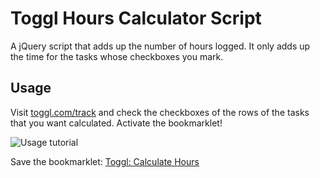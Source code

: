 # Toggl Hours Calculator Script

A jQuery script that adds up the number of hours logged. It only adds up the time for the tasks whose checkboxes you mark.

## Usage

Visit [toggl.com/track](https://www.toggl.com/track) and check the checkboxes of the rows of the tasks that you want calculated. Activate the bookmarklet!

![Usage tutorial](http://f.cl.ly/items/1x3S1C1h3E0L16101g1V/tutorial-toggl-bookmarklet.gif)

Save the bookmarklet: [Toggl: Calculate Hours](javascript:var%20totalHours%3D0%3B%24%28%22.task%20input%3Achecked%22%29.each%28function%28%29%7Bvar%20e%3D%24%28this%29.parent%28%29.find%28%22.duration%22%29.text%28%29%3Bvar%20t%3De.split%28%22%3A%22%29%3Bvar%20n%3D0%3Bif%28t%5Bt.length-3%5D%21%3D%3Dundefined%29%7Bn%3DparseInt%28t%5Bt.length-3%5D%2C10%29%7Dvar%20r%3DparseInt%28t%5Bt.length-2%5D%2C10%29%3Bvar%20i%3DparseInt%28t%5Bt.length-1%5D%2C10%29%3BtotalHours%2B%3D%28i/60%2Br%29/60%2Bn%7D%29%3BtotalHours%3DMath.round%28totalHours%2A100%29/100%3Bprompt%28%22Total%20hours%20of%20checked%20items%3A%22%2CtotalHours%29)
